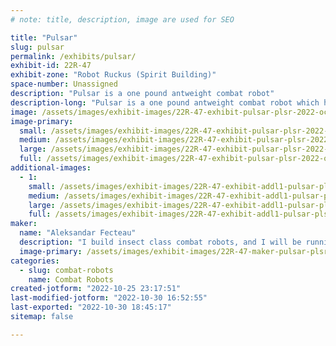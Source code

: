 ```yaml
---
# note: title, description, image are used for SEO

title: "Pulsar"
slug: pulsar
permalink: /exhibits/pulsar/
exhibit-id: 22R-47
exhibit-zone: "Robot Ruckus (Spirit Building)"
space-number: Unassigned
description: "Pulsar is a one pound antweight combat robot"
description-long: "Pulsar is a one pound antweight combat robot which has had a lot of success in past events. With a lot of new tweaks, Pulsar will be a very different robot than it was at the last event it competed in."
image: /assets/images/exhibit-images/22R-47-exhibit-pulsar-plsr-2022-oct-24-12-55-05am-000-customizedview3532053256-large.png
image-primary: 
  small: /assets/images/exhibit-images/22R-47-exhibit-pulsar-plsr-2022-oct-24-12-55-05am-000-customizedview3532053256-small.png
  medium: /assets/images/exhibit-images/22R-47-exhibit-pulsar-plsr-2022-oct-24-12-55-05am-000-customizedview3532053256-medium.png
  large: /assets/images/exhibit-images/22R-47-exhibit-pulsar-plsr-2022-oct-24-12-55-05am-000-customizedview3532053256-large.png
  full: /assets/images/exhibit-images/22R-47-exhibit-pulsar-plsr-2022-oct-24-12-55-05am-000-customizedview3532053256-full.png
additional-images: 
  - 1:
    small: /assets/images/exhibit-images/22R-47-exhibit-addl1-pulsar-plsr-2022-oct-24-12-54-27am-000-customizedview21106873413-small.png
    medium: /assets/images/exhibit-images/22R-47-exhibit-addl1-pulsar-plsr-2022-oct-24-12-54-27am-000-customizedview21106873413-medium.png
    large: /assets/images/exhibit-images/22R-47-exhibit-addl1-pulsar-plsr-2022-oct-24-12-54-27am-000-customizedview21106873413-large.png
    full: /assets/images/exhibit-images/22R-47-exhibit-addl1-pulsar-plsr-2022-oct-24-12-54-27am-000-customizedview21106873413-full.png
maker: 
  name: "Aleksandar Fecteau"
  description: "I build insect class combat robots, and I will be running a one pound antweight named Pulsar"
  image-primary: /assets/images/exhibit-images/22R-47-maker-pulsar-plsr-2022-oct-24-12-56-13am-000-customizedview18533377302-medium.png
categories: 
  - slug: combat-robots
    name: Combat Robots
created-jotform: "2022-10-25 23:17:51"
last-modified-jotform: "2022-10-30 16:52:55"
last-exported: "2022-10-30 18:45:17"
sitemap: false

---
```

